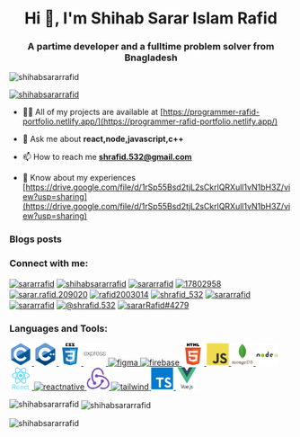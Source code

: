 <h1 align="center">Hi 👋, I'm Shihab Sarar Islam Rafid</h1>
<h3 align="center">A partime developer and a fulltime problem solver from Bnagladesh</h3>

<p align="left"> <img src="https://komarev.com/ghpvc/?username=shihabsararrafid&label=Profile%20views&color=0e75b6&style=flat" alt="shihabsararrafid" /> </p>

<p align="left"> <a href="https://github.com/ryo-ma/github-profile-trophy"><img src="https://github-profile-trophy.vercel.app/?username=shihabsararrafid" alt="shihabsararrafid" /></a> </p>

- 👨‍💻 All of my projects are available at [https://programmer-rafid-portfolio.netlify.app/](https://programmer-rafid-portfolio.netlify.app/)

- 💬 Ask me about **react,node,javascript,c++**

- 📫 How to reach me **shrafid.532@gmail.com**

- 📄 Know about my experiences [https://drive.google.com/file/d/1rSp55Bsd2tjL2sCkrlQRXull1vN1bH3Z/view?usp=sharing](https://drive.google.com/file/d/1rSp55Bsd2tjL2sCkrlQRXull1vN1bH3Z/view?usp=sharing)

### Blogs posts
<!-- BLOG-POST-LIST:START -->
<!-- BLOG-POST-LIST:END -->

<h3 align="left">Connect with me:</h3>
<p align="left">
<a href="https://codepen.io/sararrafid" target="blank"><img align="center" src="https://raw.githubusercontent.com/rahuldkjain/github-profile-readme-generator/master/src/images/icons/Social/codepen.svg" alt="sararrafid" height="30" width="40" /></a>
<a href="https://dev.to/shihabsararrafid" target="blank"><img align="center" src="https://raw.githubusercontent.com/rahuldkjain/github-profile-readme-generator/master/src/images/icons/Social/devto.svg" alt="shihabsararrafid" height="30" width="40" /></a>
<a href="https://linkedin.com/in/sararrafid" target="blank"><img align="center" src="https://raw.githubusercontent.com/rahuldkjain/github-profile-readme-generator/master/src/images/icons/Social/linked-in-alt.svg" alt="sararrafid" height="30" width="40" /></a>
<a href="https://stackoverflow.com/users/17802958" target="blank"><img align="center" src="https://raw.githubusercontent.com/rahuldkjain/github-profile-readme-generator/master/src/images/icons/Social/stack-overflow.svg" alt="17802958" height="30" width="40" /></a>
<a href="https://fb.com/sarar.rafid.209020" target="blank"><img align="center" src="https://raw.githubusercontent.com/rahuldkjain/github-profile-readme-generator/master/src/images/icons/Social/facebook.svg" alt="sarar.rafid.209020" height="30" width="40" /></a>
<a href="https://www.codechef.com/users/rafid2003014" target="blank"><img align="center" src="https://cdn.jsdelivr.net/npm/simple-icons@3.1.0/icons/codechef.svg" alt="rafid2003014" height="30" width="40" /></a>
<a href="https://www.hackerrank.com/shrafid_532" target="blank"><img align="center" src="https://raw.githubusercontent.com/rahuldkjain/github-profile-readme-generator/master/src/images/icons/Social/hackerrank.svg" alt="shrafid_532" height="30" width="40" /></a>
<a href="https://codeforces.com/profile/sararrafid" target="blank"><img align="center" src="https://raw.githubusercontent.com/rahuldkjain/github-profile-readme-generator/master/src/images/icons/Social/codeforces.svg" alt="sararrafid" height="30" width="40" /></a>
<a href="https://www.leetcode.com/sararrafid" target="blank"><img align="center" src="https://raw.githubusercontent.com/rahuldkjain/github-profile-readme-generator/master/src/images/icons/Social/leet-code.svg" alt="sararrafid" height="30" width="40" /></a>
<a href="https://www.hackerearth.com/@shrafid.532" target="blank"><img align="center" src="https://raw.githubusercontent.com/rahuldkjain/github-profile-readme-generator/master/src/images/icons/Social/hackerearth.svg" alt="@shrafid.532" height="30" width="40" /></a>
<a href="https://discord.gg/sararRafid#4279" target="blank"><img align="center" src="https://raw.githubusercontent.com/rahuldkjain/github-profile-readme-generator/master/src/images/icons/Social/discord.svg" alt="sararRafid#4279" height="30" width="40" /></a>
</p>

<h3 align="left">Languages and Tools:</h3>
<p align="left"> <a href="https://www.cprogramming.com/" target="_blank" rel="noreferrer"> <img src="https://raw.githubusercontent.com/devicons/devicon/master/icons/c/c-original.svg" alt="c" width="40" height="40"/> </a> <a href="https://www.w3schools.com/cpp/" target="_blank" rel="noreferrer"> <img src="https://raw.githubusercontent.com/devicons/devicon/master/icons/cplusplus/cplusplus-original.svg" alt="cplusplus" width="40" height="40"/> </a> <a href="https://www.w3schools.com/css/" target="_blank" rel="noreferrer"> <img src="https://raw.githubusercontent.com/devicons/devicon/master/icons/css3/css3-original-wordmark.svg" alt="css3" width="40" height="40"/> </a> <a href="https://expressjs.com" target="_blank" rel="noreferrer"> <img src="https://raw.githubusercontent.com/devicons/devicon/master/icons/express/express-original-wordmark.svg" alt="express" width="40" height="40"/> </a> <a href="https://www.figma.com/" target="_blank" rel="noreferrer"> <img src="https://www.vectorlogo.zone/logos/figma/figma-icon.svg" alt="figma" width="40" height="40"/> </a> <a href="https://firebase.google.com/" target="_blank" rel="noreferrer"> <img src="https://www.vectorlogo.zone/logos/firebase/firebase-icon.svg" alt="firebase" width="40" height="40"/> </a> <a href="https://www.w3.org/html/" target="_blank" rel="noreferrer"> <img src="https://raw.githubusercontent.com/devicons/devicon/master/icons/html5/html5-original-wordmark.svg" alt="html5" width="40" height="40"/> </a> <a href="https://developer.mozilla.org/en-US/docs/Web/JavaScript" target="_blank" rel="noreferrer"> <img src="https://raw.githubusercontent.com/devicons/devicon/master/icons/javascript/javascript-original.svg" alt="javascript" width="40" height="40"/> </a> <a href="https://www.mongodb.com/" target="_blank" rel="noreferrer"> <img src="https://raw.githubusercontent.com/devicons/devicon/master/icons/mongodb/mongodb-original-wordmark.svg" alt="mongodb" width="40" height="40"/> </a> <a href="https://nodejs.org" target="_blank" rel="noreferrer"> <img src="https://raw.githubusercontent.com/devicons/devicon/master/icons/nodejs/nodejs-original-wordmark.svg" alt="nodejs" width="40" height="40"/> </a> <a href="https://reactjs.org/" target="_blank" rel="noreferrer"> <img src="https://raw.githubusercontent.com/devicons/devicon/master/icons/react/react-original-wordmark.svg" alt="react" width="40" height="40"/> </a> <a href="https://reactnative.dev/" target="_blank" rel="noreferrer"> <img src="https://reactnative.dev/img/header_logo.svg" alt="reactnative" width="40" height="40"/> </a> <a href="https://redux.js.org" target="_blank" rel="noreferrer"> <img src="https://raw.githubusercontent.com/devicons/devicon/master/icons/redux/redux-original.svg" alt="redux" width="40" height="40"/> </a> <a href="https://tailwindcss.com/" target="_blank" rel="noreferrer"> <img src="https://www.vectorlogo.zone/logos/tailwindcss/tailwindcss-icon.svg" alt="tailwind" width="40" height="40"/> </a> <a href="https://www.typescriptlang.org/" target="_blank" rel="noreferrer"> <img src="https://raw.githubusercontent.com/devicons/devicon/master/icons/typescript/typescript-original.svg" alt="typescript" width="40" height="40"/> </a> <a href="https://vuejs.org/" target="_blank" rel="noreferrer"> <img src="https://raw.githubusercontent.com/devicons/devicon/master/icons/vuejs/vuejs-original-wordmark.svg" alt="vuejs" width="40" height="40"/> </a> </p>

<p><img align="left" src="https://github-readme-stats.vercel.app/api/top-langs?username=shihabsararrafid&show_icons=true&locale=en&layout=compact" alt="shihabsararrafid" /></p>

<p>&nbsp;<img align="center" src="https://github-readme-stats.vercel.app/api?username=shihabsararrafid&show_icons=true&locale=en" alt="shihabsararrafid" /></p>

<p><img align="center" src="https://github-readme-streak-stats.herokuapp.com/?user=shihabsararrafid&" alt="shihabsararrafid" /></p>
